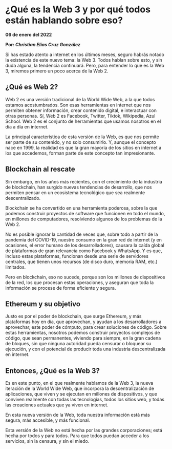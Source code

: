 # ¿Qué es la Web 3 y por qué todos están hablando sobre eso?

__06 de enero del 2022__

__Por: *Christian Elías Cruz González*__

Si has estado atento a internet en los últimos meses, seguro habrás notado la existencia de este nuevo tema: la Web 3. Todos hablan sobre esto, y sin duda alguna, la tendencia continuará. Pero, para entender lo que es la Web 3, miremos primero un poco acerca de la Web 2.

## ¿Qué es Web 2?

Web 2 es una versión tradicional de la World Wide Web, a la que todos estamos acostumbrados. Son esas herramientas en internet que nos permiten obtener información, crear contenido digital, e interactuar con otras personas. Sí, Web 2 es Facebook, Twitter, Tiktok, Wikipedia, Azul School. Web 2 es el conjunto de herramientas que usamos nosotros en el día a día en internet.

La principal característica de esta versión de la Web, es que nos permite ser parte de su contenido, y no solo consumirlo. Y, aunque el concepto nace en 1999, la realidad es que la gran mayoría de los sitios en internet a los que accedemos, forman parte de este concepto tan impresionante.

## Blockchain al rescate

Sin embargo, en los años más recientes, con el crecimiento de la industria de blockchain, han surgido nuevas tendencias de desarrollo, que nos permiten pensar en un ecosistema tecnológico que sea realmente descentralizado.

Blockchain se ha convertido en una herramienta poderosa, sobre la que podemos construir proyectos de software que funcionen en todo el mundo, en millones de computadores, resolviendo algunos de los problemas de la Web 2.

No es posible ignorar la cantidad de veces que, sobre todo a partir de la pandemia del COVID-19, nuestro consumo en la gran red de internet (y en ocasiones, el error humano de los desarrolladores), causara la caída global de plataformas de gran relevancia como Facebook y WhatsApp. Y es que, incluso estas plataformas, funcionan desde una serie de servidores centrales, que tienen unos recursos (de disco duro, memoria RAM, etc.) limitados.

Pero en blockchain, eso no sucede, porque son los millones de dispositivos de la red, los que procesan estas operaciones, y aseguran que toda la información se procese de forma eficiente y segura.

## Ethereum y su objetivo

Justo es por el poder de blockchain, que surge Ethereum, y más plataformas hoy en día, que aprovechan, y ayudan a los desarrolladores a aprovechar, este poder de cómputo, para crear soluciones de código. Sobre estas herramientas, nosotros podemos construir proyectos complejos de código, que sean permanentes, viviendo para siempre, en la gran cadena de bloques, sin que ninguna autoridad pueda censurar o bloquear su ejecución, y con el potencial de producir toda una industria descentralizada en internet.

## Entonces, ¿Qué es la Web 3?

Es en este punto, en el que realmente hablamos de la Web 3, la nueva iteración de la World Wide Web, que incorpora la descentralización de aplicaciones, que viven y se ejecutan en millones de dispositivos, y que conviven realmente con todas las tecnologías, todos los sitios web, y todas las creaciones actuales que ya viven en internet.

En esta nueva versión de la Web, toda nuestra información está más segura, más accesible, y más funcional.

Esta versión de la Web no está hecha por las grandes corporaciones; está hecha por todos y para todos. Para que todos puedan acceder a los servicios, sin la censura, y sin el miedo.
